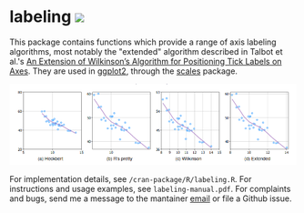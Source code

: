 # labeling [![](https://cranlogs.r-pkg.org/badges/labeling)](https://cran.r-project.org/package=labeling)

This package contains functions which provide a range of axis labeling algorithms, most notably the "extended" algorithm described in Talbot et al.'s [An Extension of Wilkinson’s Algorithm for Positioning Tick Labels on Axes](http://vis.stanford.edu/files/2010-TickLabels-InfoVis.pdf). They are used in [ggplot2](https://ggplot2.tidyverse.org/), through the [scales](https://scales.r-lib.org/) package. 

![](algorithm_comparison.png)

For implementation details, see `/cran-package/R/labeling.R`. For instructions and usage examples, see `labeling-manual.pdf`. For complaints and bugs, send me a message to the mantainer [email](https://cran.r-project.org/web/packages/labeling/) or file a Github issue. 
